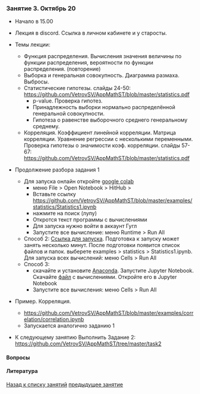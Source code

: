 ### Занятие 3. Октябрь 20
- Начало в 15.00
- Лекция в discord. Ссылка в личном кабинете и у старосты.
- Темы лекции: 
  - Функция распределения. Вычисления значения величины по функции распределения, вероятности по функции распределения. (повторение)
  - Выборка и генеральная совокупность. Диаграмма размаха. Выбросы. 
  - Статистические гипотезы. слайды 24-50: https://github.com/VetrovSV/AppMathST/blob/master/statistics.pdf
       - p-value. Проверка гипотез.
       - Принадлежность выборки нормально распределённой генеральной совокупности.
       - Гипотеза о равенстве выборочного среднего генеральному среднему.
   - Корреляция. Коэффициент линейной корреляции. Матрица корреляции. Уравнение регрессии с несколькими переменными. Проверка гипотезы о значимости коэф. корреляции. слайды 57-67: https://github.com/VetrovSV/AppMathST/blob/master/statistics.pdf


- Продолжение разбора задания 1
  - Для запуска онлайн откройте [google colab](https://colab.research.google.com/notebooks/intro.ipynb)
    - меню File > Open Notebook > HitHub > 
    - Вставьте ссылку https://github.com/VetrovSV/AppMathST/blob/master/examples/statistics/Statistics1.ipynb
    - нажмите на поиск (лупу)
    - Откротся текст программы с вычислениями
    - Для запуска нужно войти в аккаунт Гугл
    - Запустите все вычисление: меню Runtime > Run All
  - Способ 2: [Ссылка для запуска](https://mybinder.org/v2/gh/VetrovSV/AppMathST/master). Подготовка к запуску может занять несколько минут. После подготовки появится список файлов и папок. выберете examples > statistics > Statistics1.ipynb. Для запуска всех вычислений: меню Cells  > Run All
  - Способ 3: 
    - скачайте и установите [Anaconda](https://www.anaconda.com/products/individual). Запустите Jupyter Notebook. Скачайте [файл](https://raw.githubusercontent.com/VetrovSV/AppMathST/master/examples/statistics/Statistics1.ipynb) с вычислениями. Откройте его в Jupyter Notebook
    - Запустите все вычисления: меню Cells  > Run All

- Пример. Корреляция.
  - https://github.com/VetrovSV/AppMathST/blob/master/examples/correlation/correlation.ipynb
  - Запускается аналогично заданию 1

- К следующему занятию Выполнить Задание 2: https://github.com/VetrovSV/AppMathST/tree/master/task2

#### Вопросы


#### Литература



[Назад к списку занятий](https://github.com/VetrovSV/AppMathST/blob/master/README.md)
[предыдущее занятие](https://github.com/VetrovSV/AppMathST/blob/master/dist/2.md)
